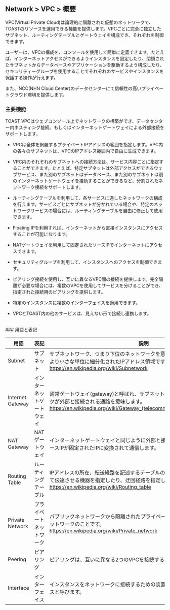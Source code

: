 ## Network > VPC > 概要

VPC(Virtual Private Cloud)は論理的に隔離された仮想のネットワークで、TOASTのリソースを運用できる機能を提供します。VPCごとに完全に独立したサブネット、ルーティングテーブルとゲートウェイを構成でき、それぞれを制御できます。

ユーザーは、VPCの構成を、コンソールを使用して簡単に定義できます。たとえば、インターネットアクセスができるようインスタンスを設定したり、閉鎖されたサブネットからデータベースやアプリケーションを駆動するよう構成したり、セキュリティーグループを使用することでそれぞれのサービスやインスタンスを保護する操作が行えます。

また、NCC(NHN Cloud Center)のデータセンターにて信頼性の高いプライベートクラウド環境を提供します。




### 主要機能

TOAST VPCはウェブコンソール上でネットワークの構築ができ、データセンター内ホスティング接続、もしくはインターネットゲートウェイによる外部接続をサポートします。

* VPCは全体を網羅するプライベートIPアドレスの範囲を指定します。VPC内の各々のサブネットは、VPCのIPアドレス範囲内で自由に生成できます。

* VPC内のそれぞれのサブネットへの接続方法は、サービス内容ごとに指定することができます。たとえば、特定サブネットは外部アクセスができるウェブサービス、また別のサブネットはデータベース、また別のサブネットは別のインターネットゲートウェイを接続することができるなど、分割されたネットワーク接続をサポートします。

* ルーティングテーブルを利用して、各サービスに適したネットワークの構成を行えます。サービスごとにサブネットが分かれている場合や、特定のネットワークサービスの場合には、ルーティングテーブルを自由に修正して使用できます。

* Floating IPを利用すれば、インターネットから直接インスタンスにアクセスすることが可能になります。

* NATゲートウェイを利用して固定されたソースIPでインターネットにアクセスできます。

* セキュリティグループを利用して、インスタンスへのアクセスを制御できます。

* ピアリング接続を使用し、互いに異なるVPC間の接続を提供します。完全隔離が必要な場合には、複数のVPCを使用してサービスを分けることができ、指定された接続用のピアリングを提供します。

* 特定のインスタンスに複数のインターフェイスを適用できます。

*  VPCとTOAST内の他のサービスは、見えない形で接続し連携します。

<br>
### 用語と表記

用語 | 表記 | 説明
------------- | ------------- | -------------------
Subnet  | サブネット | サブネットワーク、つまり下位のネットワークを意味し、IPネットワークのうち、より小さな単位に細分化されたIPアドレス領域です。。<br><https://en.wikipedia.org/wiki/Subnetwork>
Internet Gateway| インターネットゲートウェイ | 通常ゲートウェイ(gateway)と呼ばれ、サブネットによって構成されたネットワークが外部と接続される通路を意味します。<br><https://en.wikipedia.org/wiki/Gateway_(telecommunications)#Internet_gateway>
NAT Gateway | NATゲートウェイ | インターネットゲートウェイと同じように外部と接続するためのゲートウェイ。ソースIPが固定されたIPに変換されて通信します。
Routing Table | ルーティングテーブル | IPアドレスの所在、転送経路を記述するテーブルのことです。宛先アドレスによって伝達させる機器を指定したり、迂回経路を指定したりすることができます。<br><https://en.wikipedia.org/wiki/Routing_table>
Private Network| プライベートネットワーク | パブリックネットワークから隔離されたプライベートなIPアドレスで構成されたネットワークのことです。<br><https://en.wikipedia.org/wiki/Private_network>
Peering | ピアリング | ピアリングは、互いに異なる2つのVPCを接続することです。
Interface | インターフェイス | インスタンスをネットワークに接続するための装置をネットワークインターフェイスと呼びます。


